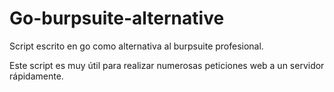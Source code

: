 # Go-burpsuite-alternative

Script escrito en go como alternativa al burpsuite profesional.

Este script es muy útil para realizar numerosas peticiones web a un servidor rápidamente.
